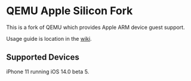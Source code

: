 # QEMU Apple Silicon Fork

This is a fork of QEMU which provides Apple ARM device guest support.

Usage guide is location in the [wiki](https://github.com/ChefKissInc/QEMUAppleSilicon/wiki). 


## Supported Devices

iPhone 11 running iOS 14.0 beta 5.
